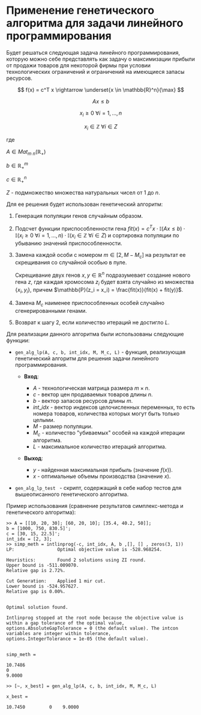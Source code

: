 # Применение генетического алгоритма для задачи линейного программирования 
Будет решаться следующая задача линейного программирования, которую можно себе представлять как задачу о максимизации прибыли от продажи товаров для некоторой фирмы при условии технологических ограничений и ограничений на имеющиеся запасы ресурсов.

$$
f(x) = c^T x \rightarrow \underset{x \in \mathbb{R}^n}{\max} 
$$

$$
Ax \leqslant b 
$$

$$
x_i \geqslant 0  \text{ } \forall i = 1, \dots, n
$$

$$
x_i \in \mathbb{Z}  \text{ }  \forall i \in Z
$$

где 

$A \in Mat_{m \text{ } n}(\mathbb{R}_+)$

$b \in \mathbb{R}_+^m$

$c \in \mathbb{R}_+^n$

$Z$ - подмножество множества натуральных чисел от 1 до $n$.

Для ее решения будет использован генетический алгоритм:
1) Генерация популяции генов случайным образом.
2) Подсчет функции приспособленности гена $fit(x) = с^T x \cdot \mathbb{I}(Ax \leqslant b) \cdot \mathbb{I}(x_i \geqslant 0  \text{ } \forall i = 1, \dots, n) \cdot \mathbb{I}(x_i \in \mathbb{Z}  \text{ }  \forall i \in Z)$ и сортировка популяции по убыванию значений приспособленности.
3) Замена каждой особи с номером $m \in [2, M - M_c]$ на результат ее скрещивания со случайной особью в пуле. 

    Скрещивание двух генов $x, y \in \mathbb{R}^n$ подразумевает создание нового гена $z$, где каждая хромосома $z_i$ будет взята случайно из множества $\{x_i, y_i\}$, причем $\mathbb{P}(z_i = x_i) = \frac{fit(x)}{fit(x) + fit(y)}$.

4) Замена $M_c$ наименее приспособленных особей случайно сгенерированными генами.
5) Возврат к шагу 2, если количество итераций не достигло $L$.

Для реализации данного алгоритма были использованы следующие функции:


* ```gen_alg_lp(A, c, b, int_idx, M, M_c, L)``` - функция, реализующая генетический алгоритм для решения задачи линейного программирования.

    * **Вход**: 
      * $A$ - технологическая матрица размера $m \times n$.
      * $c$ - вектор цен продаваемых товаров длины $n$.
      * $b$ - вектор запасов ресурсов длины $m$.
      * $int\_idx$ - вектор индексов целочисленных переменных, то есть номера товаров, количества которых могут быть только целыми.
      * $M$ - размер популяции.
      * $M_c$ - количество "убиваемых" особей на каждой итерации алгоритма.
      * $L$ - максимальное количество итераций алгоритма.

    * **Выход**:  
      * $y$ - найденная максимальная прибыль (значение $f(x)$).
      * $x$ - оптимальные объемы производства (значение $x$).
* ```gen_alg_lp_test ``` - скрипт, содержащий в себе набор тестов для вышеописанного генетического алгоритма.

Пример использования (сравнение результатов симплекс-метода и генетического алгоритма):
```
>> A = [[10, 20, 30]; [60, 20, 10]; [35.4, 40.2, 50]];
b = [1000, 750, 830.5]';
c = [30, 15, 22.5]';
int_idx = [2, 3];
>> simp_meth = intlinprog(-c, int_idx, A, b ,[], [] , zeros(3, 1))
LP:                Optimal objective value is -528.968254.                                          

Heuristics:        Found 2 solutions using ZI round.                                                
Upper bound is -511.009070.                                                      
Relative gap is 2.72%.                                                          

Cut Generation:    Applied 1 mir cut.                                                               
Lower bound is -524.957627.                                                      
Relative gap is 0.00%.                                                          


Optimal solution found.

Intlinprog stopped at the root node because the objective value is within a gap tolerance of the optimal value,
options.AbsoluteGapTolerance = 0 (the default value). The intcon variables are integer within tolerance,
options.IntegerTolerance = 1e-05 (the default value).


simp_meth =

10.7486
0
9.0000

>> [~, x_best] = gen_alg_lp(A, c, b, int_idx, M, M_c, L)

x_best =

10.7450         0    9.0000
```